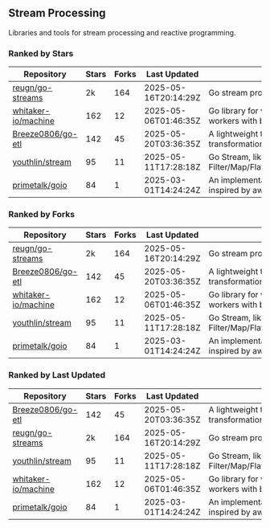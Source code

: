 ## Stream Processing

Libraries and tools for stream processing and reactive programming.

### Ranked by Stars

| Repository | Stars | Forks | Last Updated | Description | 
|------------|-------|-------|--------------|-------------|
| [reugn/go-streams](https://github.com/reugn/go-streams) | 2k | 164 | 2025-05-16T20:14:29Z |  Go stream processing library. |
| [whitaker-io/machine](https://github.com/whitaker-io/machine) | 162 | 12 | 2025-05-06T01:46:35Z |  Go library for writing and generating stream workers with built in metrics and traceability. |
| [Breeze0806/go-etl](https://github.com/Breeze0806/go-etl) | 142 | 45 | 2025-05-20T03:36:35Z |  A lightweight toolkit for data source extraction, transformation, and loading (ETL). |
| [youthlin/stream](https://github.com/youthlin/stream) | 95 | 11 | 2025-05-11T17:28:18Z |  Go Stream, like Java 8 Stream: Filter/Map/FlatMap/Peek/Sorted/ForEach/Reduce... |
| [primetalk/goio](https://github.com/primetalk/goio) | 84 | 1 | 2025-03-01T14:24:24Z |  An implementation of IO, Stream, Fiber for Golang, inspired by awesome Scala libraries cats and fs2. |

### Ranked by Forks

| Repository | Stars | Forks | Last Updated | Description | 
|------------|-------|-------|--------------|-------------|
| [reugn/go-streams](https://github.com/reugn/go-streams) | 2k | 164 | 2025-05-16T20:14:29Z |  Go stream processing library. |
| [Breeze0806/go-etl](https://github.com/Breeze0806/go-etl) | 142 | 45 | 2025-05-20T03:36:35Z |  A lightweight toolkit for data source extraction, transformation, and loading (ETL). |
| [whitaker-io/machine](https://github.com/whitaker-io/machine) | 162 | 12 | 2025-05-06T01:46:35Z |  Go library for writing and generating stream workers with built in metrics and traceability. |
| [youthlin/stream](https://github.com/youthlin/stream) | 95 | 11 | 2025-05-11T17:28:18Z |  Go Stream, like Java 8 Stream: Filter/Map/FlatMap/Peek/Sorted/ForEach/Reduce... |
| [primetalk/goio](https://github.com/primetalk/goio) | 84 | 1 | 2025-03-01T14:24:24Z |  An implementation of IO, Stream, Fiber for Golang, inspired by awesome Scala libraries cats and fs2. |

### Ranked by Last Updated

| Repository | Stars | Forks | Last Updated | Description | 
|------------|-------|-------|--------------|-------------|
| [Breeze0806/go-etl](https://github.com/Breeze0806/go-etl) | 142 | 45 | 2025-05-20T03:36:35Z |  A lightweight toolkit for data source extraction, transformation, and loading (ETL). |
| [reugn/go-streams](https://github.com/reugn/go-streams) | 2k | 164 | 2025-05-16T20:14:29Z |  Go stream processing library. |
| [youthlin/stream](https://github.com/youthlin/stream) | 95 | 11 | 2025-05-11T17:28:18Z |  Go Stream, like Java 8 Stream: Filter/Map/FlatMap/Peek/Sorted/ForEach/Reduce... |
| [whitaker-io/machine](https://github.com/whitaker-io/machine) | 162 | 12 | 2025-05-06T01:46:35Z |  Go library for writing and generating stream workers with built in metrics and traceability. |
| [primetalk/goio](https://github.com/primetalk/goio) | 84 | 1 | 2025-03-01T14:24:24Z |  An implementation of IO, Stream, Fiber for Golang, inspired by awesome Scala libraries cats and fs2. |

